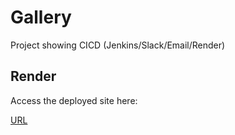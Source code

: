 # Gallery

Project showing CICD (Jenkins/Slack/Email/Render)

## Render

Access the deployed site here:

[URL](https://gallerytwo.onrender.com/)